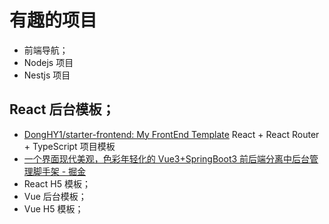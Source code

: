 # 有趣的项目

- 前端导航；
- Nodejs 项目
- Nestjs 项目

## React 后台模板；

- [DongHY1/starter-frontend: My FrontEnd Template](https://github.com/DongHY1/starter-frontend) React + React Router + TypeScript 项目模板
- [一个界面现代美观，色彩年轻化的 Vue3+SpringBoot3 前后端分离中后台管理脚手架 - 掘金](https://juejin.cn/post/7299037876637286439)
- React H5 模板；
- Vue 后台模板；
- Vue H5 模板；
